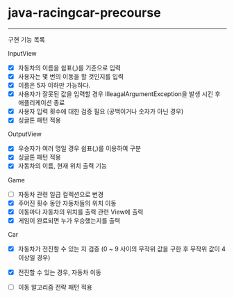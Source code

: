 # java-racingcar-precourse
---

구현 기능 목록

InputView 
- [x] 자동차의 이름을 쉼표(,)를 기준으로 입력
- [x] 사용자는 몇 번의 이동을 할 것인지를 입력
- [x] 이름은 5자 이하만 가능하다.
- [x] 사용자가 잘못된 값을 입력할 경우 IlleagalArgumentException을 발생 시킨 후 애플리케이션 종료
- [x] 사용자 입력 횟수에 대한 검증 필요 (공백이거나 숫자가 아닌 경우)
- [x] 싱글톤 패턴 적용

OutputView
- [x] 우승자가 여러 명일 경우 쉼표(,)를 이용하여 구분
- [x] 싱글톤 패턴 적용
- [x] 자동차의 이름, 현재 위치 출력 기능

Game
- [ ] 자동차 관련 일급 컬렉션으로 변경
- [x] 주어진 횟수 동안 자동차들의 위치 이동
- [x] 이동마다 자동차의 위치를 출력 관련 View에 출력
- [x] 게임이 완료되면 누가 우승했는지를 출력

Car
- [x] 자동차가 전진할 수 있는 지 검증 (0 ~ 9 사이의 무작위 값을 구한 후 무작위 값이 4 이상일 경우)
- [x] 전진할 수 있는 경우, 자동차 이동
- [ ] 이동 알고리즘 전략 패턴 적용



